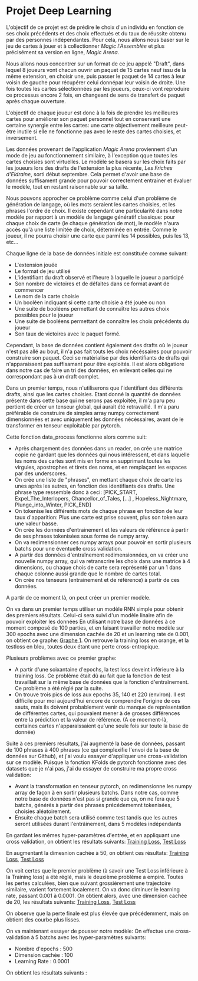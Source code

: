 # Projet Deep Learning

L'objectif de ce projet est de prédire le choix d'un individu en fonction de ses choix précédents et des choix effectués et du taux de réussite obtenu par des personnes 
indépendantes. Pour cela, nous allons nous baser sur le jeu de cartes à jouer et à collectionner *Magic l'Assemblée* et plus précisément sa version en ligne, *Magic Arena*. 

Nous allons nous concentrer sur un format de ce jeu appelé "Draft", dans lequel 8 joueurs vont chacun ouvrir un paquet de 15 cartes neuf issu de la même extension, en choisir une, puis passer le paquet de 14 
cartes à leur voisin de gauche pour récupérer celui donnépar leur voisin de droite. Une fois toutes les cartes sélectionnées par les joueurs, ceux-ci vont reproduire ce processus
encore 2 fois, en changeant de sens de transfert de paquet après chaque ouverture. 

L'objectif de chaque joueur est donc à la fois de prendre les meilleures cartes pour améliorer son paquet personnel tout en conservant une certaine synergie entre les cartes: une 
carte objectivement meilleure peut-être inutile si elle ne fonctionne pas avec le reste des cartes choisies, et inversement.

Les données provenant de l'application *Magic Arena* proviennent d'un mode de jeu au fonctionnement similaire, à l'exception qque toutes les cartes choisies sont virtuelles. Le 
modèle se basera sur les choix faits par les joueurs lors des drafts de l'extension la plus récente, *Les Friches d'Eldraine*, sorti début septembre. Cela permet d'avoir une base de 
données suffisament grande pour pouvoir correctement entrainer et évaluer le modèle, tout en restant raisonnable sur sa taille. 

Nous pouvons approcher ce problème comme celui d'un problème de génération de langage, où les mots seraient les cartes choisies, et les phrases l'ordre de choix.
Il existe cependant une particularité dans notre modèle par rapport à un modèle de langage génératif classique: pour chaque choix de carte (ie chaque génération de mot),
le modèle n'aura accès qu'à une liste limitée de choix, déterminée en entrée. Comme le joueur, il ne pourra choisir une carte que parmi les 14 possibles, puis les 13, etc...

Chaque ligne de la base de données initiale est constituée comme suivant:
- L'extension jouée
- Le format de jeu utilisé 
- L'identifiant du draft observé et l'heure à laquelle le joueur a participé
- Son nombre de victoires et de défaites dans ce format avant de commencer
- Le nom de la carte choisie
- Un booléen indiquant si cette carte choisie a été jouée ou non
- Une suite de booléens permettant de connaître les autres choix possibles pour le joueur 
- Une suite de booléens permettant de connaître les choix précédents du joueur
- Son taux de victoires avec le paquet formé.
  
Cependant, la base de données contient également des drafts où le joueur n'est pas allé au bout, il n'a pas fait touts les choix nécéssaires pour pouvoir construire son paquet. Ceci se matérialise par des identifiants de drafts qui n'apparaissent pas suffisamant pour être exploités. Il est alors obligatiore dans notre cas de faire un tri des données, en enlevant celles qui ne correspondant pas à un draft complet.

Dans un premier temps, nous n'utiliserons que l'identifiant des différents drafts, ainsi que les cartes choisies. Etant donné la quantité de données présente dans cette base qui ne serons pas exploitée, il m'a paru peu pertient de créer un tenseur global, qui aurait été retravaillé. Il m'a paru préférable de construire de simples array numpy correctement dimensionnées et avec uniquement les données nécéssaires, avant de le transformer en tenseur exploitable par pytorch.

Cette fonction data_process fonctionne alors comme suit:
- Après chargement des données dans un reader, on crée une matrice copie ne gardant que les données qui nous intéressent, et dans laquelle les noms des cartes sont mis en forme en supprimant toutes les virgules, apostrophes et tirets des noms, et en remplaçant les espaces par des underscores.
- On crée une liste de "phrases", en mettant chaque choix de carte les unes après les autres, en fonction des identifiants des drafts. Une phrase type ressemble donc à ceci: [PICK_START, Expel_The_Interlopers, Chancellor_of_Tales, [...] , Hopeless_Nightmare, Plunge_into_Winter, PICK_END]
- On tokenise les différents mots de chaque phrase en fonction de leur taux d'apparition: Plus une carte est prise souvent, plus son token aura une valeur basse.
- On crée les données d'entrainement et les valeurs de référence à partir de ses phrases tokenisées sous forme de numpy array.
- On va redimensionner ces numpy arrays pour pouvoir en sortir plusieurs batchs pour une éventuelle cross validation.
- A partir des données d'entraînement redimensionnées, on va créer une nouvelle numpy array, qui va retranscrire les choix dans une matrice à 4 dimensions, ou chaque chois de carte sera représenté par un 1 dans chaque colonne aussi grande que le nombre de cartes total.
- On crée nos tenseurs (entrainement et de référence) à partir de ces données.

A partir de ce moment là, on peut créer un premier modèle.

On va dans un premier temps utiliser un modèle RNN simple pour obtenir des premiers résultats. Celui-ci sera suivi d'un modèle linaire afin de pouvoir exploiter les données En utilisant notre base de données à ce moment composé de 100 parties, et en faisant travailler notre modèle sur 300 epochs avec une dimension cachée de 20 et un learning rate de 0.001, on obtient ce graphe: [Graphe 1](graphes/Loss_300_epochs_hidden_dim_20.png). On retrouve la training loss en orange, et la testloss en bleu, toutes deux étant une perte cross-entropique.

Plusieurs problèmes avec ce premier graphe:
- A partir d'une soixantaine d'epochs, la test loss deveint inférieure à la training loss. Ce problème était dû au fait que la fonction de test travaillait sur la même base de données que la fonction d'entraînement. Ce problème a été réglé par la suite.
- On trouve trois pics de loss aux epochs 35, 140 et 220 (environ). Il est difficile pour moi aujourd'hui encore de comprendre l'origine de ces sauts, mais ils doivent probablement venir du manque de représentation de différentes cartes, qui pouvaient mener à de grosses différences entre la prédiction et la valeur de référence. (A ce moement-là, certaines cartes n'apparaissaient qu'une seule fois sur toute la base de donnée)

Suite à ces premiers résultats, j'ai augmenté la base de données, passant de 100 phrases à 400 phrases (ce qui complexifie l'envoi de la base de données sur Github), et j'ai voulu essayer d'appliquer une cross-validation sur ce modèle. Puisque la fonction KFolds de pytorch fonctionne avec des datasets que je n'ai pas, j'ai du essayer de construire ma propre cross validation:
- Avant la transformation en tenseur pytorch, on redimensionne les numpy array de façon à en sortir plusieurs batchs. Dans notre cas, comme notre base de données n'est pas si grande que ça, on ne fera que 5 batchs, générés à partir des phrases précédememnt tokenisées, choisies aléatoirement.
- Ensuite chaque batch sera utilisé comme test tandis que les autres seront utilisées durant l'entrâinement, dans 5 modèles indépendants

En gardant les mêmes hyper-paramètres d'entrée, et en appliquant une cross validation, on obtient les résultats suivants: [Training Loss](graphes/Training_Loss_300_epochs_hidden_dim_20_cross_val.png), [Test Loss](graphes/Test_Loss_300_epochs_hidden_dim_20_cross_val.png)

En augmentant la dimesnion cachée à 50, on obtient ces résultats: [Training Loss](graphes/Training_Loss_300_epochs_hidden_dim_50_cross_val.png), [Test Loss](graphes/Test_Loss_300_epochs_hidden_dim_50_cross_val.png)

On voit certes que le premier problème (à savoir une Test Loss inférieure à la Training loss) a été réglé, mais le deuxième problème a empiré. Toutes les pertes calculées, bien  que suivant grossièrement une trajectoire similaire, varient fortement localement. On va donc diminuer le learning rate, passant 0.001 à 0.0001. On obtient alors, avec une dimension cachée de 20, les résultats suivants:
[Training Loss](graphes/Training_Loss_300_epochs_hidden_dim_20_lr_00001.png), [Test Loss](graphes/Test_Loss_300_epochs_hidden_dim_20_lr_00001.png)

On observe que la perte finale est plus élevée que précédemment, mais on obtient des courbe plus lisses.

On va maintenant essayer de pousser notre modèle: On effectue une cross-validation à 5 batchs avec les hyper-paramètres suivants:
- Nombre d'epochs : 500
- Dimension cachée : 100
- Learning Rate : 0.0001
  
On obtient les résultats suivants :
